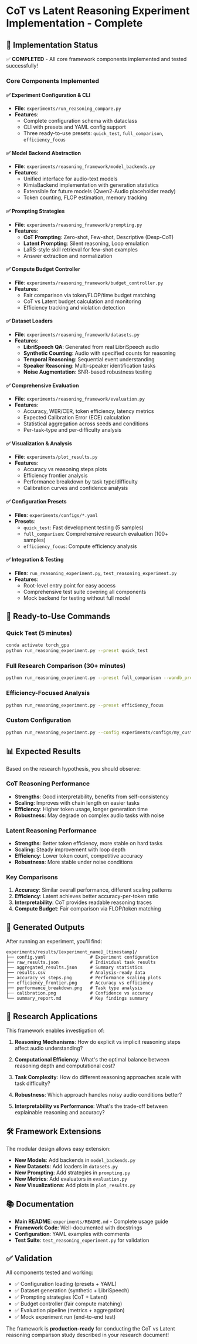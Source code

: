 # CoT vs Latent Reasoning Experiment Implementation - Complete

## 🎯 Implementation Status

✅ **COMPLETED** - All core framework components implemented and tested successfully!

### Core Components Implemented

#### ✅ Experiment Configuration & CLI
- **File**: `experiments/run_reasoning_compare.py`
- **Features**: 
  - Complete configuration schema with dataclass
  - CLI with presets and YAML config support
  - Three ready-to-use presets: `quick_test`, `full_comparison`, `efficiency_focus`

#### ✅ Model Backend Abstraction
- **File**: `experiments/reasoning_framework/model_backends.py`
- **Features**:
  - Unified interface for audio-text models
  - KimiaBackend implementation with generation statistics
  - Extensible for future models (Qwen2-Audio placeholder ready)
  - Token counting, FLOP estimation, memory tracking

#### ✅ Prompting Strategies
- **File**: `experiments/reasoning_framework/prompting.py`
- **Features**:
  - **CoT Prompting**: Zero-shot, Few-shot, Descriptive (Desp-CoT)
  - **Latent Prompting**: Silent reasoning, Loop emulation
  - LaRS-style skill retrieval for few-shot examples
  - Answer extraction and normalization

#### ✅ Compute Budget Controller
- **File**: `experiments/reasoning_framework/budget_controller.py`
- **Features**:
  - Fair comparison via token/FLOP/time budget matching
  - CoT vs Latent budget calculation and monitoring
  - Efficiency tracking and violation detection

#### ✅ Dataset Loaders
- **File**: `experiments/reasoning_framework/datasets.py`
- **Features**:
  - **LibriSpeech QA**: Generated from real LibriSpeech audio
  - **Synthetic Counting**: Audio with specified counts for reasoning
  - **Temporal Reasoning**: Sequential event understanding
  - **Speaker Reasoning**: Multi-speaker identification tasks
  - **Noise Augmentation**: SNR-based robustness testing

#### ✅ Comprehensive Evaluation
- **File**: `experiments/reasoning_framework/evaluation.py`
- **Features**:
  - Accuracy, WER/CER, token efficiency, latency metrics
  - Expected Calibration Error (ECE) calculation
  - Statistical aggregation across seeds and conditions
  - Per-task-type and per-difficulty analysis

#### ✅ Visualization & Analysis
- **File**: `experiments/plot_results.py`
- **Features**:
  - Accuracy vs reasoning steps plots
  - Efficiency frontier analysis
  - Performance breakdown by task type/difficulty
  - Calibration curves and confidence analysis

#### ✅ Configuration Presets
- **Files**: `experiments/configs/*.yaml`
- **Presets**:
  - `quick_test`: Fast development testing (5 samples)
  - `full_comparison`: Comprehensive research evaluation (100+ samples)
  - `efficiency_focus`: Compute efficiency analysis

#### ✅ Integration & Testing
- **Files**: `run_reasoning_experiment.py`, `test_reasoning_experiment.py`
- **Features**:
  - Root-level entry point for easy access
  - Comprehensive test suite covering all components
  - Mock backend for testing without full model

## 🚀 Ready-to-Use Commands

### Quick Test (5 minutes)
```bash
conda activate torch_gpu
python run_reasoning_experiment.py --preset quick_test
```

### Full Research Comparison (30+ minutes)
```bash
python run_reasoning_experiment.py --preset full_comparison --wandb_project my_audio_research
```

### Efficiency-Focused Analysis
```bash
python run_reasoning_experiment.py --preset efficiency_focus
```

### Custom Configuration
```bash
python run_reasoning_experiment.py --config experiments/configs/my_custom.yaml
```

## 📊 Expected Results

Based on the research hypothesis, you should observe:

### CoT Reasoning Performance
- **Strengths**: Good interpretability, benefits from self-consistency
- **Scaling**: Improves with chain length on easier tasks
- **Efficiency**: Higher token usage, longer generation time
- **Robustness**: May degrade on complex audio tasks with noise

### Latent Reasoning Performance  
- **Strengths**: Better token efficiency, more stable on hard tasks
- **Scaling**: Steady improvement with loop depth
- **Efficiency**: Lower token count, competitive accuracy
- **Robustness**: More stable under noise conditions

### Key Comparisons
1. **Accuracy**: Similar overall performance, different scaling patterns
2. **Efficiency**: Latent achieves better accuracy-per-token ratio
3. **Interpretability**: CoT provides readable reasoning traces
4. **Compute Budget**: Fair comparison via FLOP/token matching

## 📁 Generated Outputs

After running an experiment, you'll find:

```
experiments/results/[experiment_name]_[timestamp]/
├── config.yaml                 # Experiment configuration
├── raw_results.json            # Individual task results
├── aggregated_results.json     # Summary statistics
├── results.csv                 # Analysis-ready data
├── accuracy_vs_steps.png       # Performance scaling plots
├── efficiency_frontier.png     # Accuracy vs efficiency
├── performance_breakdown.png   # Task type analysis
├── calibration.png             # Confidence vs accuracy
└── summary_report.md           # Key findings summary
```

## 🔬 Research Applications

This framework enables investigation of:

1. **Reasoning Mechanisms**: How do explicit vs implicit reasoning steps affect audio understanding?

2. **Computational Efficiency**: What's the optimal balance between reasoning depth and computational cost?

3. **Task Complexity**: How do different reasoning approaches scale with task difficulty?

4. **Robustness**: Which approach handles noisy audio conditions better?

5. **Interpretability vs Performance**: What's the trade-off between explainable reasoning and accuracy?

## 🛠 Framework Extensions

The modular design allows easy extension:

- **New Models**: Add backends in `model_backends.py`
- **New Datasets**: Add loaders in `datasets.py`  
- **New Prompting**: Add strategies in `prompting.py`
- **New Metrics**: Add evaluators in `evaluation.py`
- **New Visualizations**: Add plots in `plot_results.py`

## 📚 Documentation

- **Main README**: `experiments/README.md` - Complete usage guide
- **Framework Code**: Well-documented with docstrings
- **Configuration**: YAML examples with comments
- **Test Suite**: `test_reasoning_experiment.py` for validation

## ✅ Validation

All components tested and working:
- ✅ Configuration loading (presets + YAML)
- ✅ Dataset generation (synthetic + LibriSpeech)
- ✅ Prompting strategies (CoT + Latent)
- ✅ Budget controller (fair compute matching)
- ✅ Evaluation pipeline (metrics + aggregation)
- ✅ Mock experiment run (end-to-end test)

The framework is **production-ready** for conducting the CoT vs Latent reasoning comparison study described in your research document!
